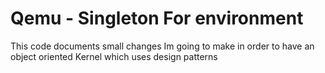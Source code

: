 # Qemu - Singleton For environment
This code documents small changes Im going to make in order to have an object oriented Kernel which uses design patterns
